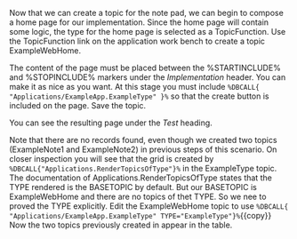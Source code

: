 Now that we can create a topic for the note pad, we can begin to compose a home page for our implementation.
Since the home page will contain some logic, the type for the home page is selected as a TopicFunction.
Use the TopicFunction link on the application work bench to create a topic ExampleWebHome.

The content of the page must be placed between the %STARTINCLUDE% and %STOPINCLUDE% markers under the _Implementation_ header.
You can make it as nice as you want. At this stage you must include `%DBCALL{ "Applications/ExampleApp.ExampleType" }%`
so that the create button is included on the page. Save the topic.

You can see the resulting page under the _Test_ heading.

Note that there are no records found, even though we created two topics
(ExampleNote1 and ExampleNote2) in previous steps of this scenario. On closer inspection you will see that the grid is created by
`%DBCALL{"Applications.RenderTopicsOfType"}%` in the ExampleType topic. The documentation of Applications.RenderTopicsOfType states that the TYPE rendered is the BASETOPIC by default.
But our BASETOPIC is ExampleWebHome and there are no topics of thet TYPE. So we nee to proved the TYPE explicitly.
Edit the ExampleWebHome topic to use `%DBCALL{ "Applications/ExampleApp.ExampleType" TYPE="ExampleType"}%`{{copy}}
Now the two topics previously created in appear in the table.
